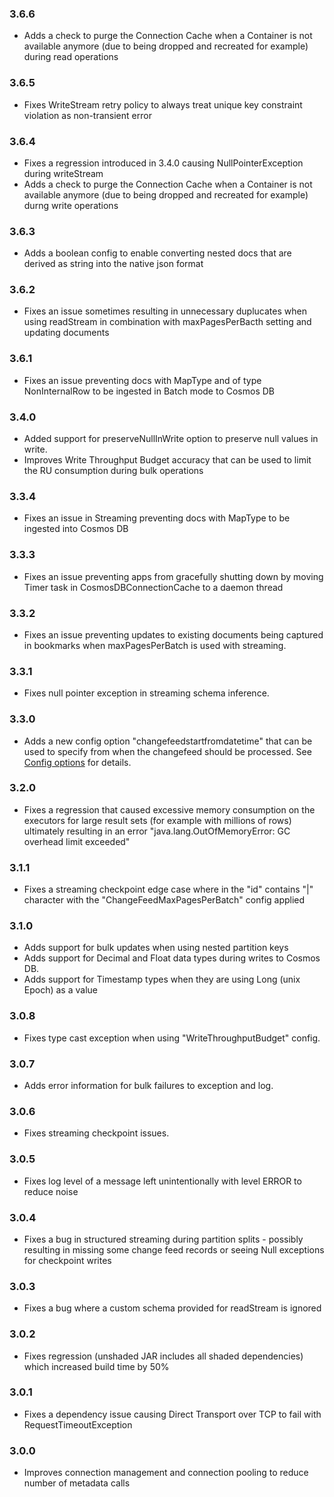 ### 3.6.6
- Adds a check to purge the Connection Cache when a Container is not available anymore (due to being dropped and recreated for example) during read operations

### 3.6.5
- Fixes WriteStream retry policy to always treat unique key constraint violation as non-transient error

### 3.6.4
- Fixes a regression introduced in 3.4.0 causing NullPointerException during writeStream 
- Adds a check to purge the Connection Cache when a Container is not available anymore (due to being dropped and recreated for example) durng write operations

### 3.6.3
- Adds a boolean config to enable converting nested docs that are derived as string into the native json format  

### 3.6.2
- Fixes an issue sometimes resulting in unnecessary duplucates when using readStream in combination with maxPagesPerBacth setting and updating documents  

### 3.6.1
- Fixes an issue preventing docs with MapType and of type NonInternalRow to be ingested in Batch mode to Cosmos DB 

### 3.4.0
- Added support for preserveNullInWrite option to preserve null values in write.
- Improves Write Throughput Budget accuracy that can be used to limit the RU consumption during bulk operations

### 3.3.4
- Fixes an issue in Streaming preventing docs with MapType to be ingested into Cosmos DB

### 3.3.3
- Fixes an issue preventing apps from gracefully shutting down by moving Timer task in CosmosDBConnectionCache to a daemon thread

### 3.3.2
- Fixes an issue preventing updates to existing documents being captured in bookmarks when maxPagesPerBatch is used with streaming. 

### 3.3.1
- Fixes null pointer exception in streaming schema inference. 

### 3.3.0
- Adds a new config option "changefeedstartfromdatetime" that can be used to specify from when the changefeed should be processed. See [Config options](https://github.com/Azure/azure-cosmosdb-spark/wiki/Configuration-references) for details.

### 3.2.0
- Fixes a regression that caused excessive memory consumption on the executors for large result sets (for example with millions of rows) ultimately resulting in an error "java.lang.OutOfMemoryError: GC overhead limit exceeded"

### 3.1.1
- Fixes a streaming checkpoint edge case where in the "id" contains "|" character with the "ChangeFeedMaxPagesPerBatch" config applied

### 3.1.0
- Adds support for bulk updates when using nested partition keys
- Adds support for Decimal and Float data types during writes to Cosmos DB.
- Adds support for Timestamp types when they are using Long (unix Epoch) as a value

### 3.0.8
- Fixes type cast exception when using "WriteThroughputBudget" config.

### 3.0.7
- Adds error information for bulk failures to exception and log.

### 3.0.6
- Fixes streaming checkpoint issues.

### 3.0.5
- Fixes log level of a message left unintentionally with level ERROR to reduce noise

### 3.0.4
- Fixes a bug in structured streaming during partition splits - possibly resulting in missing some change feed records or seeing Null exceptions for checkpoint writes

### 3.0.3
- Fixes a bug where a custom schema provided for readStream is ignored

### 3.0.2
- Fixes regression (unshaded JAR includes all shaded dependencies) which increased build time by 50%

### 3.0.1
- Fixes a dependency issue causing Direct Transport over TCP to fail with RequestTimeoutException

### 3.0.0
- Improves connection management and connection pooling to reduce number of metadata calls
